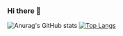 ### Hi there 👋

<!--
**Eduardofp17/Eduardofp17** is a ✨ _special_ ✨ repository because its `README.md` (this file) appears on your GitHub profile.
-->
![Anurag's GitHub stats](https://github-readme-stats.vercel.app/api?username=Eduardofp17&show_icons=true&theme=radical)
[![Top Langs](https://github-readme-stats.vercel.app/api/top-langs/?username=&layout=compact)](https://github.com/anuraghazra/github-readme-stats)

